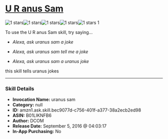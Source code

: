# [U R anus Sam](http://alexa.amazon.com/#skills/amzn1.ask.skill.bec9077d-c756-401f-a377-38a2ecb2ed98)
![1 stars](../../images/ic_star_black_18dp_1x.png)![1 stars](../../images/ic_star_border_black_18dp_1x.png)![1 stars](../../images/ic_star_border_black_18dp_1x.png)![1 stars](../../images/ic_star_border_black_18dp_1x.png)![1 stars](../../images/ic_star_border_black_18dp_1x.png) 1

To use the U R anus Sam skill, try saying...

* *Alexa, ask uranus sam a joke*

* *Alexa, ask uranus sam tell me a joke*

* *Alexa, ask uranus sam a uranus joke*

this  skill  tells  uranus  jokes

***

### Skill Details

* **Invocation Name:** uranus sam
* **Category:** null
* **ID:** amzn1.ask.skill.bec9077d-c756-401f-a377-38a2ecb2ed98
* **ASIN:** B01LIKNFB6
* **Author:** DCOM
* **Release Date:** September 5, 2016 @ 04:03:17
* **In-App Purchasing:** No
